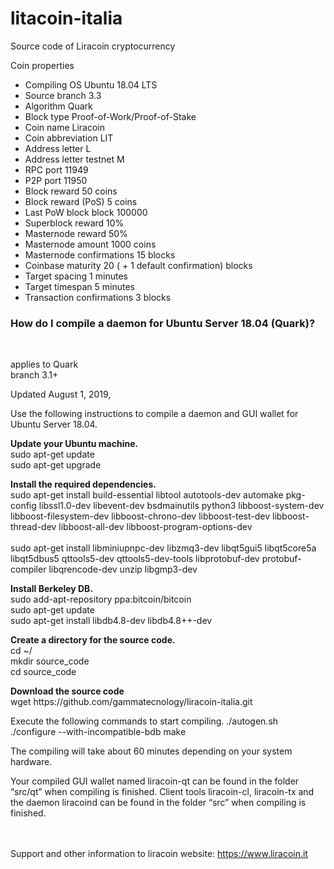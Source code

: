 # litacoin-italia
Source code of Liracoin cryptocurrency

Coin properties<br>
<ul>
  <li>Compiling OS 	Ubuntu 18.04 LTS</li>
  <li>Source branch 3.3</li>
  <li>Algorithm Quark</li>
  <li>Block type 	Proof-of-Work/Proof-of-Stake</li>
    <li>Coin name 	Liracoin</li>
    <li>Coin abbreviation 	LIT</li>
    <li>Address letter 	L</li>
    <li>Address letter testnet 	M</li>
    <li>RPC port 	11949</li>
    <li>P2P port 	11950</li>
    <li>Block reward 	50 coins</li>
    <li>Block reward (PoS) 	5 coins</li>
    <li>Last PoW block 	block 100000</li>
    <li>Superblock reward 	10%</li>
    <li>Masternode reward 	50%</li>
    <li>Masternode amount 	1000 coins</li>
    <li>Masternode confirmations 	15 blocks</li>
    <li>Coinbase maturity 	20 ( + 1 default confirmation) blocks</li>
    <li>Target spacing 	1 minutes</li>
    <li>Target timespan 	5 minutes</li>
    <li>Transaction confirmations 	3 blocks</li>
</ul>


<h3>How do I compile a daemon for Ubuntu Server 18.04 (Quark)?</h3><br>

applies to Quark<br>
branch 3.1+         <br>

<p>Updated August 1, 2019, </p>

<p>Use the following instructions to compile a daemon and GUI wallet for Ubuntu Server 18.04.</p>

<p>
<b>Update your Ubuntu machine.</b><br>
sudo apt-get update<br>
sudo apt-get upgrade<br>
</p>

<p>
<b>Install the required dependencies.</b><br>
sudo apt-get install build-essential libtool autotools-dev automake pkg-config libssl1.0-dev libevent-dev bsdmainutils python3 libboost-system-dev libboost-filesystem-dev libboost-chrono-dev libboost-test-dev libboost-thread-dev libboost-all-dev libboost-program-options-dev<br><br>
sudo apt-get install libminiupnpc-dev libzmq3-dev libqt5gui5 libqt5core5a libqt5dbus5 qttools5-dev qttools5-dev-tools libprotobuf-dev protobuf-compiler libqrencode-dev unzip libgmp3-dev<br>
</p>
<p><b>
Install Berkeley DB.</b><br>
sudo add-apt-repository ppa:bitcoin/bitcoin<br>
sudo apt-get update<br>
sudo apt-get install libdb4.8-dev libdb4.8++-dev<br>
</p>

<p><b>
Create a directory for the source code.</b><br>
cd ~/<br>
mkdir source_code<br>
cd source_code<br>
</p>

<p><b>
Download the source code</b> <br>
wget https://github.com/gammatecnology/liracoin-italia.git<br>
</p>

<p>
Execute the following commands to start compiling.
./autogen.sh
./configure --with-incompatible-bdb
make
</p>

<p>The compiling will take about 60 minutes depending on your system hardware.</p>

<p>
Your compiled GUI wallet named liracoin-qt can be found in the folder “src/qt” when compiling is finished.
Client tools liracoin-cl, liracoin-tx and the daemon liracoind can be found in the folder “src” when compiling is finished.
</p>

<br><br>
Support and other information to liracoin website: https://www.liracoin.it

